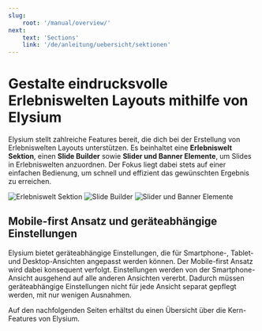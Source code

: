 ```yaml
---
slug:
    root: '/manual/overview/'
next:
    text: 'Sections'
    link: '/de/anleitung/uebersicht/sektionen'
---
```


# Gestalte eindrucksvolle Erlebniswelten Layouts mithilfe von Elysium
Elysium stellt zahlreiche Features bereit, die dich bei der Erstellung von Erlebniswelten Layouts unterstützen. Es beinhaltet eine **Erlebniswelt Sektion**, einen **Slide Builder** sowie **Slider und Banner Elemente**, um Slides in Erlebniswelten anzuordnen. Der Fokus liegt dabei stets auf einer einfachen Bedienung, um schnell und effizient das gewünschten Ergebnis zu erreichen.

<Grid>
    <Column :cols="{xs: 12, sm: 6, 'xl': 4}">
        <Image src="section/admin-auswahl-add.png" alt="Erlebniswelt Sektion"
        :lazy="false" />
    </Column>
    <Column :cols="{xs: 12, sm: 6, 'xl': 4}">
        <Image src="slide-builder/de-admin-slide-builder-overview.png" alt="Slide Builder"
        :lazy="false" />
    </Column>
    <Column :cols="{xs: 12, sm: 6, 'xl': 4}">
        <Image src="section/de-admin-cms-block-selection.png" alt="Slider und Banner Elemente"
        :lazy="false" />
    </Column>
</Grid>

## Mobile-first Ansatz und geräteabhängige Einstellungen
Elysium bietet geräteabhängige Einstellungen, die für Smartphone-, Tablet- und Desktop-Ansichten angepasst werden können. Der Mobile-first Ansatz wird dabei konsequent verfolgt. Einstellungen werden von der Smartphone-Ansicht ausgehend auf alle anderen Ansichten vererbt. Dadurch müssen geräteabhängige Einstellungen nicht für jede Ansicht separat gepflegt werden, mit nur wenigen Ausnahmen.

Auf den nachfolgenden Seiten erhältst du einen Übersicht über die Kern-Features von Elysium.